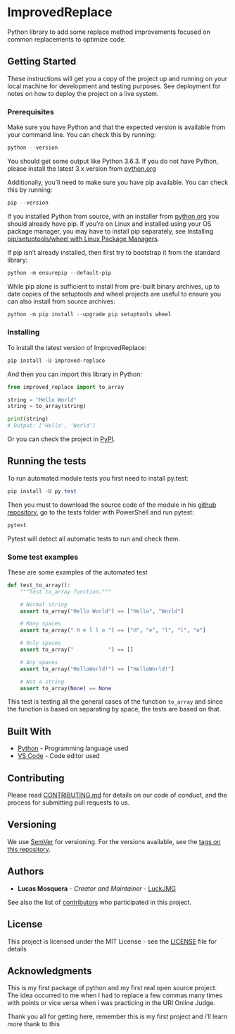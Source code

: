 # ImprovedReplace

Python library to add some replace method improvements focused on common replacements to optimize code.

## Getting Started

These instructions will get you a copy of the project up and running on your local machine for development and testing purposes. See deployment for notes on how to deploy the project on a live system.

### Prerequisites

Make sure you have Python and that the expected version is available from your command line. You can check this by running:

```PowerShell
python --version
```

You should get some output like Python 3.6.3. If you do not have Python, please install the latest 3.x version from [python.org](https://python.org)

Additionally, you’ll need to make sure you have pip available. You can check this by running:

```PowerShell
pip --version
```

If you installed Python from source, with an installer from [python.org](https://python.org) you should already have pip. If you’re on Linux and installed using your OS package manager, you may have to install pip separately, see Installing [pip/setuptools/wheel with Linux Package Managers](https://packaging.python.org/guides/installing-using-linux-tools/).

If pip isn’t already installed, then first try to bootstrap it from the standard library:

```PowerShell
python -m ensurepip --default-pip
```

While pip alone is sufficient to install from pre-built binary archives, up to date copies of the setuptools and wheel projects are useful to ensure you can also install from source archives:

```PowerShell
python -m pip install --upgrade pip setuptools wheel
```

### Installing

To install the latest version of ImprovedReplace:

```PowerShell
pip install -U improved-replace
```

And then you can import this library in Python:

```Python
from improved_replace import to_array

string = "Hello World"
string = to_array(string)

print(string)
# Output: ['Hello', 'World']
```

Or you can check the project in [PyPI](https://pypi.org/project/improved-replace/).

## Running the tests

To run automated module tests you first need to install py.test:

```PowerShell
pip install -U py.test
```

Then you must to download the source code of the module in his [github repository](https://github.com/LuckJMG/ImprovedReplace), go to the tests folder with PowerShell and run pytest:

```PowerShell
pytest
```

Pytest will detect all automatic tests to run and check them.

### Some test examples

These are some examples of the automated test

```Python
def test_to_array():
    """Test to_array function."""

    # Normal string
    assert to_array("Hello World") == ["Hello", "World"]

    # Many spaces
    assert to_array(" H e l l o ") == ["H", "e", "l", "l", "o"]

    # Only spaces
    assert to_array("           ") == []

    # Any spaces
    assert to_array("HelloWorld!") == ["HelloWorld!"]

    # Not a string
    assert to_array(None) == None
```

This test is testing all the general cases of the function `to_array` and since
the function is based on separating by space, the tests are based on that.

## Built With

-   [Python](https://www.python.org) - Programming language used
-   [VS Code](https://code.visualstudio.com/) - Code editor used

## Contributing

Please read [CONTRIBUTING.md](CONTRIBUTING.md) for details on our code of conduct, and the process for submitting pull requests to us.

## Versioning

We use [SemVer](http://semver.org/) for versioning. For the versions available, see the [tags on this repository](https://github.com/LuckJMG/ImprovedReplace/tags).

## Authors

-   **Lucas Mosquera** - _Creator and Maintainer_ - [LuckJMG](https://github.com/LuckJMG)

See also the list of [contributors](https://github.com/LuckJMG/ImprovedReplace/contributors) who participated in this project.

## License

This project is licensed under the MIT License - see the [LICENSE](LICENSE) file for details

## Acknowledgments

This is my first package of python and my first real open source project. The idea occurred to me when I had to
replace a few commas many times with points or vice versa when i was practicing in the URI Online Judge.

Thank you all for getting here, remember this is my first project and i'll learn more thank to this

